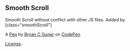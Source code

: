 ## Smooth Scroll

Smooth Scroll without conflict with other JS files.
Added by [class="smoothScroll"]

A [Pen](https://codepen.io/bgoonz/pen/GRMYrMp) by [Bryan C Guner](https://codepen.io/bgoonz) on [CodePen](https://codepen.io).

[License](https://codepen.io/bgoonz/pen/GRMYrMp/license).
